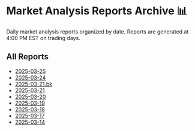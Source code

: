 # Market Analysis Reports Archive 📊

Daily market analysis reports organized by date.
Reports are generated at 4:00 PM EST on trading days.

## All Reports

- [2025-03-25](./market_report_2025-03-25.md)
- [2025-03-24](./market_report_2025-03-24.md)
- [2025-03-21.bk](./market_report_2025-03-21.md.bk.md)
- [2025-03-21](./market_report_2025-03-21.md)
- [2025-03-20](./market_report_2025-03-20.md)
- [2025-03-19](./market_report_2025-03-19.md)
- [2025-03-18](./market_report_2025-03-18.md)
- [2025-03-17](./market_report_2025-03-17.md)
- [2025-03-14](./market_report_2025-03-14.md)
